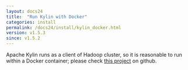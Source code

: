 ```yaml
---
layout: docs24
title:  "Run Kylin with Docker"
categories: install
permalink: /docs24/install/kylin_docker.html
version: v1.5.3
since: v1.5.2
---
```


Apache Kylin runs as a client of Hadoop cluster, so it is reasonable to run within a Docker container; please check [this project](https://github.com/Kyligence/kylin-docker/) on github.
